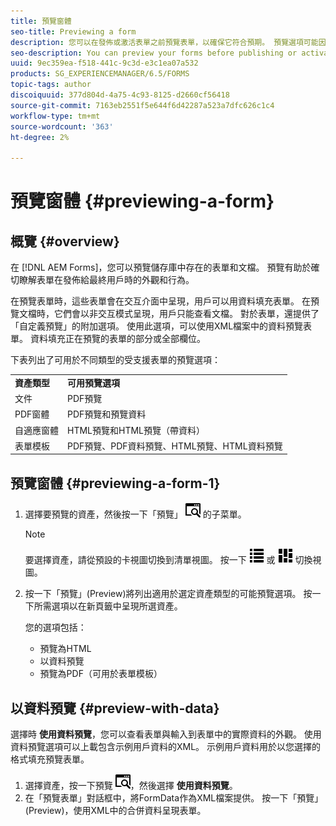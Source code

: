 ```yaml
---
title: 預覽窗體
seo-title: Previewing a form
description: 您可以在發佈或激活表單之前預覽表單，以確保它符合預期。 預覽選項可能因支援的表單類型而異。
seo-description: You can preview your forms before publishing or activating to ensure it meets the expectations. Preview options may vary across the supported form types.
uuid: 9ec359ea-f518-441c-9c3d-e3c1ea07a532
products: SG_EXPERIENCEMANAGER/6.5/FORMS
topic-tags: author
discoiquuid: 377d804d-4a75-4c93-8125-d2660cf56418
source-git-commit: 7163eb2551f5e644f6d42287a523a7dfc626c1c4
workflow-type: tm+mt
source-wordcount: '363'
ht-degree: 2%

---
```



# 預覽窗體 {#previewing-a-form}

## 概覽 {#overview}

在 [!DNL AEM Forms]，您可以預覽儲存庫中存在的表單和文檔。 預覽有助於確切瞭解表單在發佈給最終用戶時的外觀和行為。

在預覽表單時，這些表單會在交互介面中呈現，用戶可以用資料填充表單。 在預覽文檔時，它們會以非交互模式呈現，用戶只能查看文檔。 對於表單，還提供了「自定義預覽」的附加選項。 使用此選項，可以使用XML檔案中的資料預覽表單。 資料填充正在預覽的表單的部分或全部欄位。

下表列出了可用於不同類型的受支援表單的預覽選項：

<table>
 <tbody>
  <tr>
   <td><strong>資產類型</strong><br /> </td>
   <td><strong>可用預覽選項</strong><br /> </td>
  </tr>
  <tr>
   <td>文件</td>
   <td>PDF預覽</td>
  </tr>
  <tr>
   <td>PDF窗體</td>
   <td>PDF預覽和預覽資料<br /> </td>
  </tr>
  <tr>
   <td>自適應窗體</td>
   <td>HTML預覽和HTML預覽（帶資料）</td>
  </tr>
  <tr>
   <td>表單模板</td>
   <td>PDF預覽、PDF資料預覽、HTML預覽、HTML資料預覽<br /> </td>
  </tr>
 </tbody>
</table>

## 預覽窗體 {#previewing-a-form-1}

1. 選擇要預覽的資產，然後按一下「預覽」 ![aem6forms_preview](assets/aem6forms_preview.png) 的子菜單。

   >[!NOTE]
   >
   >要選擇資產，請從預設的卡視圖切換到清單視圖。 按一下 ![aem6forms_viewlist](assets/aem6forms_viewlist.png) 或 ![aem6forms_viewcard](assets/aem6forms_viewcard.png) 切換視圖。

1. 按一下「預覽」(Preview)將列出適用於選定資產類型的可能預覽選項。 按一下所需選項以在新頁籤中呈現所選資產。

   您的選項包括：

   * 預覽為HTML
   * 以資料預覽
   * 預覽為PDF（可用於表單模板）

## 以資料預覽 {#preview-with-data}

選擇時 **使用資料預覽**，您可以查看表單與輸入到表單中的實際資料的外觀。 使用資料預覽選項可以上載包含示例用戶資料的XML。 示例用戶資料用於以您選擇的格式填充預覽表單。

1. 選擇資產，按一下預覽 ![aem6forms_preview](assets/aem6forms_preview.png)，然後選擇 **使用資料預覽**。
1. 在「預覽表單」對話框中，將FormData作為XML檔案提供。 按一下「預覽」(Preview)，使用XML中的合併資料呈現表單。

